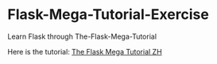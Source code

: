 # Flask-Mega-Tutorial-Exercise
Learn Flask through The-Flask-Mega-Tutorial

Here is the tutorial: [The Flask Mega Tutorial ZH](https://github.com/luhuisicnu/The-Flask-Mega-Tutorial-zh)
